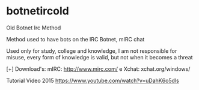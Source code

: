 # botnetircold
Old Botnet Irc Method

Method used to have bots on the IRC Botnet, mIRC chat

Used only for study, college and knowledge, I am not responsible for misuse, every form of knowledge is valid, but not when it becomes a threat

[+] Download's:
mIRC: http://www.mirc.com/ e
Xchat: xchat.org/windows/

Tutorial Video 2015
https://www.youtube.com/watch?v=uDahK6o5dls
